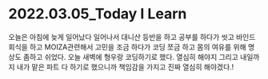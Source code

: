 # 2022.03.05_Today I Learn 

오늘은 아침에 늦게 일어났다 일어나서 대니산 등반을 하고 공부를 하다가 씻고 바인드 회식을 하고 MOIZA관련해서 고민을 조금 하다가 코딩 쪼금 하고 몸의 여유를 위해 명상도 좀하고 쉬었다. 오늘 새벽에 형우랑 코딩하기로 했다. 열심히 해야지 그리고 내일까지 내가 맡은 파트 다 하기로 했으니까 책임감을 가지고 진짜 열심히 해야겠다.!